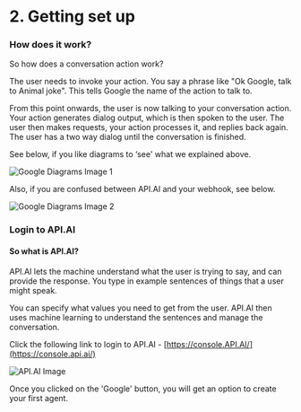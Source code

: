 # 2. Getting set up

### How does it work?

So how does a conversation action work?

The user needs to invoke your action. You say a phrase like "Ok Google, talk to Animal joke". This tells Google the name of the action to talk to.

From this point onwards, the user is now talking to your conversation action. Your action generates dialog output, which is then spoken to the user. The user then makes requests, your action processes it, and replies back again. The user has a two way dialog until the conversation is finished.

See below, if you like diagrams to ‘see' what we explained above.

![Google Diagrams Image 1](https://codelabs.developers.google.com/codelabs/your-first-kids-action-on-google/img/dbf2de2a423305b0.png)

Also, if you are confused between API.AI and your webhook, see below.

![Google Diagrams Image 2](https://codelabs.developers.google.com/codelabs/your-first-kids-action-on-google/img/dbf2de2a423305b0.png)

### Login to API.AI

#### So what is API.AI?

API.AI lets the machine understand what the user is trying to say, and can provide the response. You type in example sentences of things that a user might speak.

You can specify what values you need to get from the user. API.AI then uses machine learning to understand the sentences and manage the conversation.

Click the following link to login to API.AI - [https://console.API.AI/](https://console.api.ai/)

![API.AI Image](https://codelabs.developers.google.com/codelabs/your-first-kids-action-on-google/img/5444294385805ec9.png)

Once you clicked on the 'Google' button, you will get an option to create your first agent.